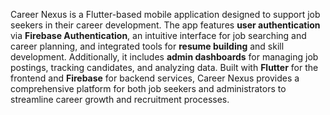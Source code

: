 Career Nexus is a Flutter-based mobile application designed to support job seekers in their career development. The app features **user authentication** via **Firebase Authentication**, an intuitive interface for job searching and career planning, and integrated tools for **resume building** and skill development. Additionally, it includes **admin dashboards** for managing job postings, tracking candidates, and analyzing data. Built with **Flutter** for the frontend and **Firebase** for backend services, Career Nexus provides a comprehensive platform for both job seekers and administrators to streamline career growth and recruitment processes.
